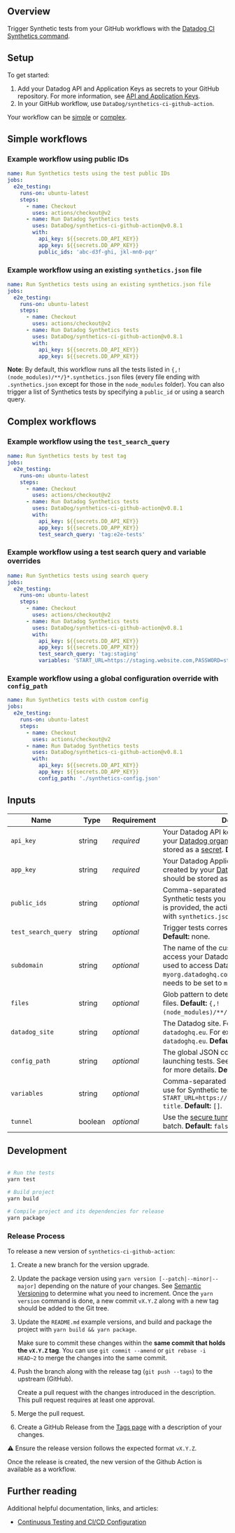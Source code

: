 ## Overview

Trigger Synthetic tests from your GitHub workflows with the [Datadog CI Synthetics command][1].

## Setup

To get started:

1. Add your Datadog API and Application Keys as secrets to your GitHub repository. For more information, see [API and Application Keys][2].
2. In your GitHub workflow, use `DataDog/synthetics-ci-github-action`.

Your workflow can be [simple](#simple-workflows) or [complex](#complex-workflows).

## Simple workflows

### Example workflow using public IDs

```yaml
name: Run Synthetics tests using the test public IDs
jobs:
  e2e_testing:
    runs-on: ubuntu-latest
    steps:
      - name: Checkout
        uses: actions/checkout@v2
      - name: Run Datadog Synthetics tests
        uses: DataDog/synthetics-ci-github-action@v0.8.1
        with:
          api_key: ${{secrets.DD_API_KEY}}
          app_key: ${{secrets.DD_APP_KEY}}
          public_ids: 'abc-d3f-ghi, jkl-mn0-pqr'
```

### Example workflow using an existing `synthetics.json` file

```yaml
name: Run Synthetics tests using an existing synthetics.json file
jobs:
  e2e_testing:
    runs-on: ubuntu-latest
    steps:
      - name: Checkout
        uses: actions/checkout@v2
      - name: Run Datadog Synthetics tests
        uses: DataDog/synthetics-ci-github-action@v0.8.1
        with:
          api_key: ${{secrets.DD_API_KEY}}
          app_key: ${{secrets.DD_APP_KEY}}
```

**Note**: By default, this workflow runs all the tests listed in `{,!(node_modules)/**/}*.synthetics.json` files (every file ending with `.synthetics.json` except for those in the `node_modules` folder). You can also trigger a list of Synthetics tests by specifying a `public_id` or using a search query.

## Complex workflows

### Example workflow using the `test_search_query`

```yaml
name: Run Synthetics tests by test tag
jobs:
  e2e_testing:
    runs-on: ubuntu-latest
    steps:
      - name: Checkout
        uses: actions/checkout@v2
      - name: Run Datadog Synthetics tests
        uses: DataDog/synthetics-ci-github-action@v0.8.1
        with:
          api_key: ${{secrets.DD_API_KEY}}
          app_key: ${{secrets.DD_APP_KEY}}
          test_search_query: 'tag:e2e-tests'
```

### Example workflow using a test search query and variable overrides

```yaml
name: Run Synthetics tests using search query
jobs:
  e2e_testing:
    runs-on: ubuntu-latest
    steps:
      - name: Checkout
        uses: actions/checkout@v2
      - name: Run Datadog Synthetics tests
        uses: DataDog/synthetics-ci-github-action@v0.8.1
        with:
          api_key: ${{secrets.DD_API_KEY}}
          app_key: ${{secrets.DD_APP_KEY}}
          test_search_query: 'tag:staging'
          variables: 'START_URL=https://staging.website.com,PASSWORD=stagingpassword'
```

### Example workflow using a global configuration override with `config_path`

```yaml
name: Run Synthetics tests with custom config
jobs:
  e2e_testing:
    runs-on: ubuntu-latest
    steps:
      - name: Checkout
        uses: actions/checkout@v2
      - name: Run Datadog Synthetics tests
        uses: DataDog/synthetics-ci-github-action@v0.8.1
        with:
          api_key: ${{secrets.DD_API_KEY}}
          app_key: ${{secrets.DD_APP_KEY}}
          config_path: './synthetics-config.json'
```

## Inputs

| Name                | Type   | Requirement | Description                                                                                                                                                                                              |
| ------------------- | ------ | ----------- | -------------------------------------------------------------------------------------------------------------------------------------------------------------------------------------------------------- |
| `api_key`           | string | _required_  | Your Datadog API key. This key is created by your [Datadog organization][2] and should be stored as a [secret][3]. **Default:** none.                                                                    |
| `app_key`           | string | _required_  | Your Datadog Application key. This key is created by your [Datadog organization][2] and should be stored as a [secret][3]. **Default:** none.                                                            |
| `public_ids`        | string | _optional_  | Comma-separated list of public IDs for Synthetic tests you want to trigger. If no value is provided, the action looks for files named with `synthetics.json`. **Default:** none.                         |
| `test_search_query` | string | _optional_  | Trigger tests corresponding to a [search][5] query. **Default:** none.                                                                                                                                   |
| `subdomain`         | string | _optional_  | The name of the custom subdomain set to access your Datadog application. If the URL used to access Datadog is `myorg.datadoghq.com`, the subdomain value needs to be set to `myorg`. **Default:** `app`. |
| `files`             | string | _optional_  | Glob pattern to detect Synthetic tests config files. **Default:** `{,!(node_modules)/**/}*.synthetics.json`.                                                                                             |
| `datadog_site`      | string | _optional_  | The Datadog site. For users in the EU, set to `datadoghq.eu`. For example: `datadoghq.com` or `datadoghq.eu`. **Default:** `datadoghq.com`.                                                              |
| `config_path`       | string | _optional_  | The global JSON configuration is used when launching tests. See the [example configuration][4] for more details. **Default:** `datadog-ci.json`.                                                         |
| `variables`         | string | _optional_  | Comma-separated list of global variables to use for Synthetic tests. For example: `START_URL=https://example.org,MY_VARIABLE=My title`. **Default:** `[]`.                                               |
| `tunnel`            | boolean| _optional_  | Use the [secure tunnel][9] to execute your test batch. **Default:** `false`.                                                                                                                             |
## Development

```bash

# Run the tests
yarn test

# Build project
yarn build

# Compile project and its dependencies for release
yarn package
```

### Release Process

To release a new version of `synthetics-ci-github-action`:

1. Create a new branch for the version upgrade.
2. Update the package version using `yarn version [--patch|--minor|--major]` depending on the nature of your changes. See [Semantic Versioning][7] to determine what you need to increment. Once the `yarn version` command is done, a new commit `vX.Y.Z` along with a new tag should be added to the Git tree.
3. Update the `README.md` example versions, and build and package the project with `yarn build && yarn package`.

   Make sure to commit these changes within the **same commit that holds the `vX.Y.Z` tag**. You can use `git commit --amend` or `git rebase -i HEAD~2` to merge the changes into the same commit.

4. Push the branch along with the release tag (`git push --tags`) to the upstream (GitHub).
   
   Create a pull request with the changes introduced in the description. This pull request requires at least one approval.

5. Merge the pull request.
6. Create a GitHub Release from the [Tags page][8] with a description of your changes.

⚠️ Ensure the release version follows the expected format `vX.Y.Z`.

Once the release is created, the new version of the Github Action is available as a workflow.

## Further reading

Additional helpful documentation, links, and articles:

- [Continuous Testing and CI/CD Configuration][6]

[1]: https://github.com/DataDog/datadog-ci
[2]: https://docs.datadoghq.com/account_management/api-app-keys/
[3]: https://docs.github.com/en/actions/reference/encrypted-secrets
[4]: https://docs.datadoghq.com/continuous_testing/cicd_integrations/configuration/?tab=npm#setup-a-client
[5]: https://docs.datadoghq.com/synthetics/search/#search
[6]: https://docs.datadoghq.com/continuous_testing/cicd_integrations/configuration
[7]: https://semver.org/#summary
[8]: https://github.com/DataDog/synthetics-ci-github-action/tags
[9]: https://docs.datadoghq.com/continuous_testing/testing_tunnel/
